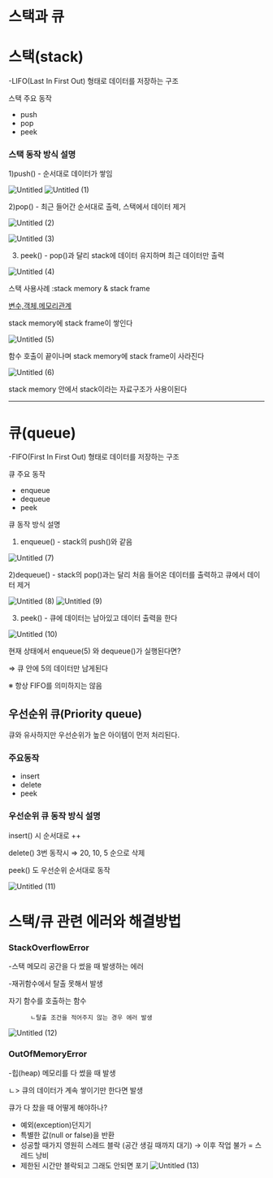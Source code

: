 # 스택과 큐

# 스택(stack)

-LIFO(Last In First Out) 형태로 데이터를 저장하는 구조

스택 주요 동작

- push
- pop
- peek

### 스택 동작 방식 설명

1)push() - 순서대로 데이터가 쌓임

![Untitled](https://github.com/ldw9571/cs-study/assets/126754293/39432161-beb3-42bd-a2fe-6c15a22b45e7)
![Untitled (1)](https://github.com/ldw9571/cs-study/assets/126754293/b7f73a03-477d-4539-9243-391dc10d58c1)


2)pop() - 최근 들어간 순서대로 출력, 스택에서 데이터 제거

![Untitled (2)](https://github.com/ldw9571/cs-study/assets/126754293/e78574a6-fc40-49cc-9a6e-9b16e8dc9fb2)

![Untitled (3)](https://github.com/ldw9571/cs-study/assets/126754293/fccb7014-d463-478c-b15b-978e2b86881a)

3) peek() - pop()과 달리 stack에 데이터 유지하며 최근 데이터만 출력

![Untitled (4)](https://github.com/ldw9571/cs-study/assets/126754293/58d328dc-52f8-4117-8872-a6cd572c7276)

스택 사용사례 :stack memory & stack frame

[변수,객체,메모리관계](https://www.notion.so/ac3dbd5af8254a09834774f6ef77d3e4?pvs=21)

stack memory에 stack frame이 쌓인다

![Untitled (5)](https://github.com/ldw9571/cs-study/assets/126754293/cfa7d82d-4a8a-412b-a5bc-95dff7e5f04b)

함수 호출이 끝이나며 stack memory에 stack frame이 사라진다

![Untitled (6)](https://github.com/ldw9571/cs-study/assets/126754293/a085eaea-1163-48d5-9e23-ed82e642bb02)

stack memory 안에서 stack이라는 자료구조가 사용이된다

---

# 큐(queue)

-FIFO(First In First Out) 형태로 데이터를 저장하는 구조

큐 주요 동작

- enqueue
- dequeue
- peek

큐 동작 방식 설명

1) enqueue() - stack의 push()와 같음

![Untitled (7)](https://github.com/ldw9571/cs-study/assets/126754293/2c395840-9956-430f-86c1-33e0d9084d85)

2)dequeue() - stack의 pop()과는 달리 처음 들어온 데이터를 출력하고 큐에서 데이터 제거

![Untitled (8)](https://github.com/ldw9571/cs-study/assets/126754293/b281976b-5c26-44d2-afd1-0e2254010a6e) ![Untitled (9)](https://github.com/ldw9571/cs-study/assets/126754293/5891d6b6-b8bc-40a5-8216-05753d82a9af)



3) peek() - 큐에 데이터는 남아있고 데이터 출력을 한다

![Untitled (10)](https://github.com/ldw9571/cs-study/assets/126754293/1cb2fd23-8a67-4a3f-b9c3-72187f8fc7af)

현재 상태에서 enqueue(5) 와 dequeue()가 실행된다면?

⇒ 큐 안에 5의 데이터만 남게된다

※ 항상 FIFO를 의미하지는 않음

## 우선순위 큐(Priority queue)

큐와 유사하지만 우선순위가 높은 아이템이 먼저 처리된다.

### 주요동작

- insert
- delete
- peek

### 우선순위 큐 동작 방식 설명

insert() 시 순서대로 ++

delete() 3번 동작시 ⇒ 20, 10, 5 순으로 삭제

peek() 도 우선순위 순서대로 동작

![Untitled (11)](https://github.com/ldw9571/cs-study/assets/126754293/e4a3be6b-6cb5-4215-944b-4c5f3ccb37e5)

# 스택/큐 관련 에러와 해결방법

### StackOverflowError

-스택 메모리 공간을 다 썼을 때 발생하는 에러

-재귀함수에서 탈출 못해서 발생

자기 함수를 호출하는 함수

          ㄴ탈출 조건을 적어주지 않는 경우 에러 발생

![Untitled (12)](https://github.com/ldw9571/cs-study/assets/126754293/44830009-99e1-4ab4-97a7-e476d26932de)

### OutOfMemoryError

-힙(heap) 메모리를 다 썼을 때 발생

ㄴ> 큐의 데이터가 계속 쌓이기만 한다면 발생

큐가 다 찼을 때 어떻게 해야하나?

- 예외(exception)던지기
- 특별한 값(null or false)을 반환
- 성공할 때가지 영원히 스레드 블락 (공간 생길 때까지 대기) → 이후 작업 불가 = 스레드 낭비
- 제한된 시간만 블락되고 그래도 안되면 포기
![Untitled (13)](https://github.com/ldw9571/cs-study/assets/126754293/80223ff9-52fd-4715-8e0a-e7e73015d285)
